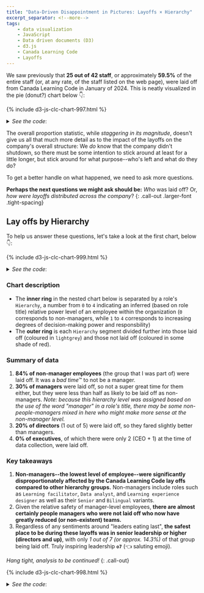 ```yaml
---
title: "Data-Driven Disappointment in Pictures: Layoffs × Hierarchy"
excerpt_separator: <!--more-->
tags:
    - data visualization
    - JavaScript
    - Data driven documents (D3)
    - d3.js
    - Canada Learning Code
    - Layoffs
---
```


We saw previously that **25 out of 42 staff**, or approximately **59.5%** of the entire staff (or, at any rate, of the staff listed on the web page), were laid off from Canada Learning Code in January of 2024. This is neatly visualized in the pie (donut?) chart below 👇: 

{% include d3-js-clc-chart-997.html %}

<details><summary><em>See the code</em>:</summary>
<div markdown="1">
```html
{% include d3-js-clc-chart-997.html %}
```
</div>
</details>

The overall proportion statistic, while _staggering in its magnitude_, doesn't give us all that much more detail as to the impact of the layoffs on the company's overall structure: We _do_ know that the company didn't shutdown, so there must be some intention to stick around at least for a little longer, but stick around for what purpose--who's left and what do they do? 

To get a better handle on what happened, we need to ask more questions.

**Perhaps the next questions we might ask should be:** _Who_ was laid off? Or, _how were layoffs distributed across the company_?
{: .call-out .larger-font .tight-spacing}

<!--more-->

## Lay offs by Hierarchy

To help us answer these questions, let's take a look at the first chart, below 👇:

{% include d3-js-clc-chart-999.html %}

<details><summary><em>See the code</em>:</summary>
<div markdown="1">
```html
{% include d3-js-clc-chart-999.html %}
```
</div>
</details>

### Chart description

- The **inner ring** in the nested chart below is separated by a role's `Hierarchy`, a number from `0` to `4` indicating an inferred (based on role title) relative power level of an employee within the organization (`0` corresponds to non-managers, while `1` to `4` corresponds to increasing degrees of decision-making power and responsbility)
- The **outer ring** is each `Hierarchy` segment divided further into those laid off (coloured in `lightgrey`) and those not laid off (coloured in some shade of red).

### Summary of data

1. **84% of non-manager employees** (the group that I was part of) were laid off. It was a _bad time_™ to not be a manager.
1. **30% of managers** were laid off, so not a super great time for them either, but they were less than half as likely to be laid off as non-managers. _Note: because this hierarchy level was assigned based on the use of the word "manager" in a role's title, there may be some non-people-managers mixed in here who might make more sense at the non-manager level._
1. **20% of directors** (1 out of 5) were laid off, so they fared slightly better than managers.
1. **0% of executives**, of which there were only 2 (CEO + 1) at the time of data collection, were laid off.

### Key takeaways

1. **Non-managers--the lowest level of employee--were significantly disproportionately affected by the Canada Learning Code lay offs compared to other hierarchy groups.** Non-managers include
roles such as `Learning facilitator`, `Data analyst`, and `Learning experience designer` as well as their `Senior` and `Bilingual` variants.
1. Given the relative safety of manager-level employees, **there are almost certainly people managers who were not laid off who now have greatly reduced (or non-existent) teams.**
1. Regardless of any sentiments around "leaders eating last", **the safest place to be during these layoffs was in senior leadership or higher (directors and up)**, with only _1 out of 7 (or approx. 14.3%)_ of that group being laid off. Truly inspiring leadership **`o7`** (👈 saluting emoji).

_Hang tight, analysis to be continued!_
{: .call-out}

{% include d3-js-clc-chart-998.html %}

<details><summary><em>See the code</em>:</summary>
<div markdown="1">
```html
{% include d3-js-clc-chart-998.html %}
```
</div>
</details>

